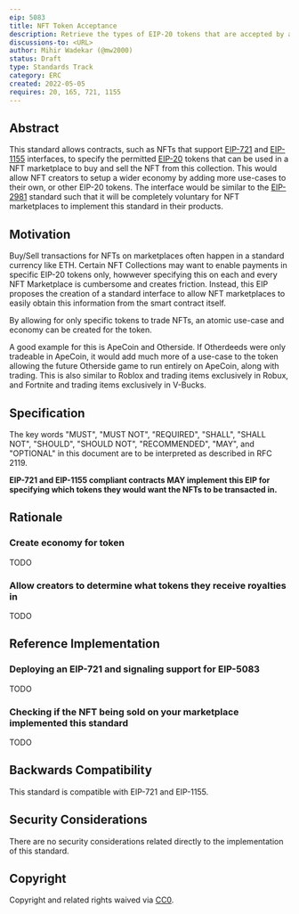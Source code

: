 ```yaml
---
eip: 5083
title: NFT Token Acceptance
description: Retrieve the types of EIP-20 tokens that are accepted by a particular NFT collection for buying and selling in a NFT Marketplace
discussions-to: <URL>
author: Mihir Wadekar (@mw2000)
status: Draft
type: Standards Track
category: ERC
created: 2022-05-05
requires: 20, 165, 721, 1155
---
```


## Abstract

This standard allows contracts, such as NFTs that support [EIP-721](./eip-721.md) and [EIP-1155](./eip-1155.md) interfaces, to specify the permitted [EIP-20](./eip-20.md) tokens that can be used in a NFT marketplace to buy and sell the NFT from this collection. This would allow NFT creators to setup a wider economy by adding more use-cases to their own, or other EIP-20 tokens. The interface would be similar to the [EIP-2981](./eip-2981.md) standard such that it will be completely voluntary for NFT marketplaces to implement this standard in their products. 

## Motivation
Buy/Sell transactions for NFTs on marketplaces often happen in a standard currency like ETH. Certain NFT Collections may want to enable payments in specific EIP-20 tokens only, howwever specifying this on each and every NFT Marketplace is cumbersome and creates friction. Instead, this EIP proposes the creation of a standard interface to allow NFT marketplaces to easily obtain this information from the smart contract itself.

By allowing for only specific tokens to trade NFTs, an atomic use-case and economy can be created for the token.

A good example for this is ApeCoin and Otherside. If Otherdeeds were only tradeable in ApeCoin, it would add much more of a use-case to the token allowing the future Otherside game to run entirely on ApeCoin, along with trading. This is also similar to Roblox and trading items exclusively in Robux, and Fortnite and trading items exclusively in V-Bucks.

## Specification

The key words "MUST", "MUST NOT", "REQUIRED", "SHALL", "SHALL
NOT", "SHOULD", "SHOULD NOT", "RECOMMENDED", "MAY", and
"OPTIONAL" in this document are to be interpreted as described in
RFC 2119.

**EIP-721 and EIP-1155 compliant contracts MAY implement this EIP for specifying which tokens they would want the NFTs to be transacted in.**

## Rationale

### Create economy for token

TODO

### Allow creators to determine what tokens they receive royalties in

TODO

## Reference Implementation


### Deploying an EIP-721 and signaling support for EIP-5083

TODO

### Checking if the NFT being sold on your marketplace implemented this standard

TODO

## Backwards Compatibility

This standard is compatible with EIP-721 and EIP-1155.

## Security Considerations

There are no security considerations related directly to the implementation of this standard.

## Copyright

Copyright and related rights waived via [CC0](../LICENSE.md).
